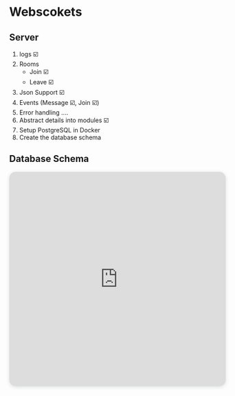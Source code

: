 # Webscokets

## Server

1. logs ☑️
2. Rooms
   - Join ☑️
   - Leave ☑️
3. Json Support ☑️
4. Events (Message ☑️, Join ☑️)
5. Error handling ....
6. Abstract details into modules ☑️
7. Setup PostgreSQL in Docker
8. Create the database schema

## Database Schema

<iframe width="100%" height="500px" style="box-shadow: 0 2px 8px 0 rgba(63,69,81,0.16); border-radius:15px;" allowtransparency="true" allowfullscreen="true" scrolling="no" title="Embedded DrawSQL IFrame" frameborder="0" src="https://drawsql.app/teams/no-sim/diagrams/rustchat/embed"></iframe>
